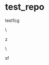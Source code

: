 # test_repo
test1cg









\




z





\
































sf




















































































